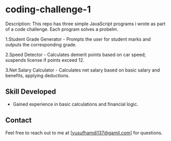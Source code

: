 # coding-challenge-1
Description:
This repo has three simple JavaScript programs i wrote as part of a code challenge.
Each program solves a probelm.

1.Student Grade Generator - Prompts the user for student marks and outputs the corresponding grade.

2.Speed Detector - Calculates demerit points based on car speed; suspends license if points exceed 12.

3.Net Salary Calculator - Calculates net salary based on basic salary and benefits, applying deductions.

## Skill Developed
- Gained experience in basic calculations and financial logic.

## Contact
Feel free to reach out to me at [yusufhamdi137@gamil.com] for questions.

